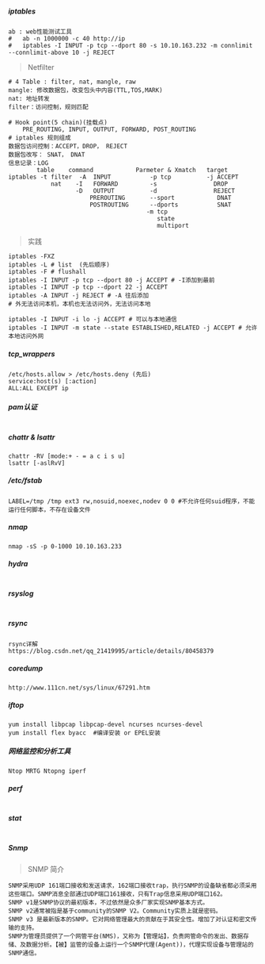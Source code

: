 ##### iptables

```shell
ab : web性能测试工具
#	ab -n 1000000 -c 40 http://ip
#	iptables -I INPUT -p tcp --dport 80 -s 10.10.163.232 -m connlimit --connlimit-above 10 -j REJECT
```

> Netfilter

```shell
# 4 Table : filter, nat, mangle, raw
mangle:	修改数据包，改变包头中内容(TTL,TOS,MARK)
nat: 地址转发
filter：访问控制，规则匹配

# Hook point(5 chain)(挂载点)
	PRE_ROUTING, INPUT, OUTPUT, FORWARD, POST_ROUTING
# iptables 规则组成
数据包访问控制：ACCEPT，DROP， REJECT
数据包改写： SNAT， DNAT
信息记录：LOG
		table	 command			Parmeter & Xmatch	target
iptables -t	filter	-A	INPUT			-p tcp			-j ACCEPT
			nat	   -I   FORWARD		    -s				  DROP
		    	   -D   OUTPUT			-d				  REJECT
		    		   PREROUTING		--sport			   DNAT
		    		   POSTROUTING		--dports		   SNAT
		    		   				   -m tcp
		    		   				   	  state
		    		   				   	  multiport
```

> 实践

```shell
iptables -FXZ
iptables -L # list	(先后顺序)
iptables -F # flushall
iptables -I INPUT -p tcp --dport 80 -j ACCEPT # -I添加到最前
iptables -I INPUT -p tcp --dport 22 -j ACCEPT
iptables -A INPUT -j REJECT	# -A 往后添加
# 外无法访问本机，本机也无法访问外，无法访问本地

iptables -I INPUT -i lo -j ACCEPT # 可以与本地通信
iptables -I INPUT -m state --state ESTABLISHED,RELATED -j ACCEPT # 允许本地访问外网

```

##### tcp_wrappers

```shell
/etc/hosts.allow > /etc/hosts.deny (先后)
service:host(s) [:action]
ALL:ALL EXCEPT ip
```

##### pam认证

```shel

```

##### chattr & lsattr

```shell
chattr -RV [mode:+ - = a c i s u]
lsattr [-aslRvV]
```

##### /etc/fstab

```shell
LABEL=/tmp /tmp ext3 rw,nosuid,noexec,nodev 0 0 #不允许任何suid程序，不能运行任何脚本，不存在设备文件
```

##### nmap

```shell
nmap -sS -p 0-1000 10.10.163.233
```

##### hydra

```shell

```

##### rsyslog

```shell

```

##### rsync

```shel
rsync详解
https://blog.csdn.net/qq_21419995/article/details/80458379
```

##### coredump

```shell
http://www.111cn.net/sys/linux/67291.htm
```

##### iftop

```shell
yum install libpcap libpcap-devel ncurses ncurses-devel
yum install flex byacc	#编译安装 or EPEL安装
```

##### 网络监控和分析工具

```shell
Ntop MRTG Ntopng iperf 
```

##### perf

```shell

```

##### stat

```shell

```

##### Snmp

> SNMP 简介

```shell
SNMP采用UDP 161端口接收和发送请求，162端口接收trap，执行SNMP的设备缺省都必须采用这些端口。SNMP消息全部通过UDP端口161接收，只有Trap信息采用UDP端口162。
SNMP v1是SNMP协议的最初版本，不过依然是众多厂家实现SNMP基本方式。 
SNMP v2通常被指是基于community的SNMP V2。Community实质上就是密码。
SNMP v3 是最新版本的SNMP。它对网络管理最大的贡献在于其安全性。增加了对认证和密文传输的支持。
SNMP为管理员提供了一个网管平台(NMS)，又称为【管理站】，负责网管命令的发出、数据存储、及数据分析。【被】监管的设备上运行一个SNMP代理(Agent))，代理实现设备与管理站的SNMP通信。
```

